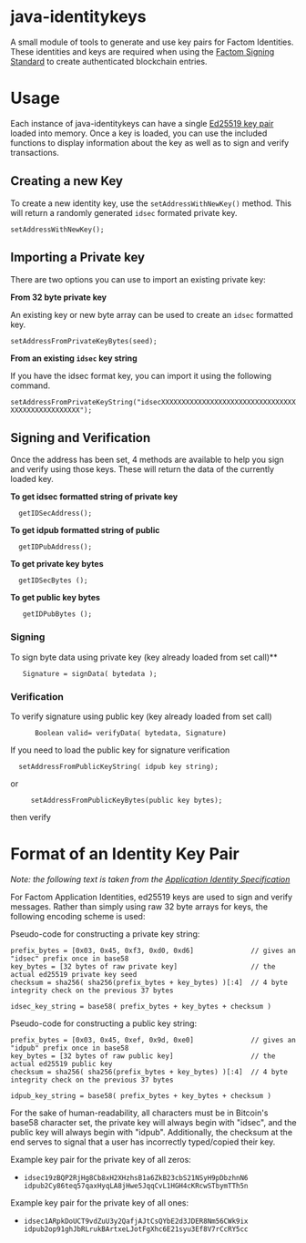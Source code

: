# java-identitykeys
A small module of tools to generate and use key pairs for Factom Identities. These identities and keys are required when using the [Factom Signing Standard](https://docs.harmony.factom.com/docs/factom-signing-standard) to create authenticated blockchain entries.

# Usage
Each instance of java-identitykeys can have a single [Ed25519 key pair](https://ed25519.cr.yp.to/) loaded into memory. Once a key is loaded, you can use the included functions to display information about the key as well as to sign and verify transactions.

## Creating a new Key
To create a new identity key, use the `setAddressWithNewKey()` method. This will return a randomly generated `idsec` formated private key.

```
setAddressWithNewKey();
```


## Importing a Private key
There are two options you can use to import an existing private key:

**From 32 byte private key**

An existing key or new byte array can be used to create an `idsec` formatted key.

  ```setAddressFromPrivateKeyBytes(seed);```
 

**From an existing `idsec` key string**

If you have the idsec format key, you can import it using the following command.

  ```setAddressFromPrivateKeyString("idsecXXXXXXXXXXXXXXXXXXXXXXXXXXXXXXXXXXXXXXXXXXXXXXXXXX");```


## Signing and Verification
Once the address has been set, 4 methods are available to help you sign and verify using those keys. These will return the data of the currently loaded key.

**To get idsec formatted string of private key**

  ```  getIDSecAddress();```
  
**To get idpub formatted string of public**

  ```  getIDPubAddress();```
   
**To get private key bytes**

  ```  getIDSecBytes ();```
  
**To get public key bytes**

  ```	getIDPubBytes ();```
  

### Signing
To sign byte data using private key  (key already loaded from set call)**

  ```   byte[] Signature = new byte[64];
     Signature = signData( bytedata );
   ```

### Verification
To verify signature using public key   (key already loaded from set call)

```
      Boolean valid= verifyData( bytedata, Signature)
```

If you need to load the public key for signature verification
``` 
  setAddressFromPublicKeyString( idpub key string);
 ```
 or
 ```
      setAddressFromPublicKeyBytes(public key bytes);
   ```
   then verify

# Format of an Identity Key Pair
*Note: the following text is taken from the [Application Identity Specification](https://github.com/FactomProject/FactomDocs/blob/FD-849_PublishNewIdentitySpec/ApplicationIdentity.md)*

For Factom Application Identities, ed25519 keys are used to sign and verify messages. Rather than simply using raw 32 byte arrays for keys, the following encoding scheme is used: 

Pseudo-code for constructing a private key string:
```
prefix_bytes = [0x03, 0x45, 0xf3, 0xd0, 0xd6]              // gives an "idsec" prefix once in base58 
key_bytes = [32 bytes of raw private key]                  // the actual ed25519 private key seed
checksum = sha256( sha256(prefix_bytes + key_bytes) )[:4]  // 4 byte integrity check on the previous 37 bytes

idsec_key_string = base58( prefix_bytes + key_bytes + checksum )
```

Pseudo-code for constructing a public key string:
```
prefix_bytes = [0x03, 0x45, 0xef, 0x9d, 0xe0]              // gives an "idpub" prefix once in base58 
key_bytes = [32 bytes of raw public key]                   // the actual ed25519 public key
checksum = sha256( sha256(prefix_bytes + key_bytes) )[:4]  // 4 byte integrity check on the previous 37 bytes

idpub_key_string = base58( prefix_bytes + key_bytes + checksum )
```

For the sake of human-readability, all characters must be in Bitcoin's base58 character set, the private key will always begin with "idsec", and the public key will always begin with "idpub". Additionally, the checksum at the end serves to signal that a user has incorrectly typed/copied their key.

Example key pair for the private key of all zeros:
- `idsec19zBQP2RjHg8Cb8xH2XHzhsB1a6ZkB23cbS21NSyH9pDbzhnN6 idpub2Cy86teq57qaxHyqLA8jHwe5JqqCvL1HGH4cKRcwSTbymTTh5n`

Example key pair for the private key of all ones:
- `idsec1ARpkDoUCT9vdZuU3y2QafjAJtCsQYbE2d3JDER8Nm56CWk9ix idpub2op91ghJbRLrukBArtxeLJotFgXhc6E21syu3Ef8V7rCcRY5cc`
